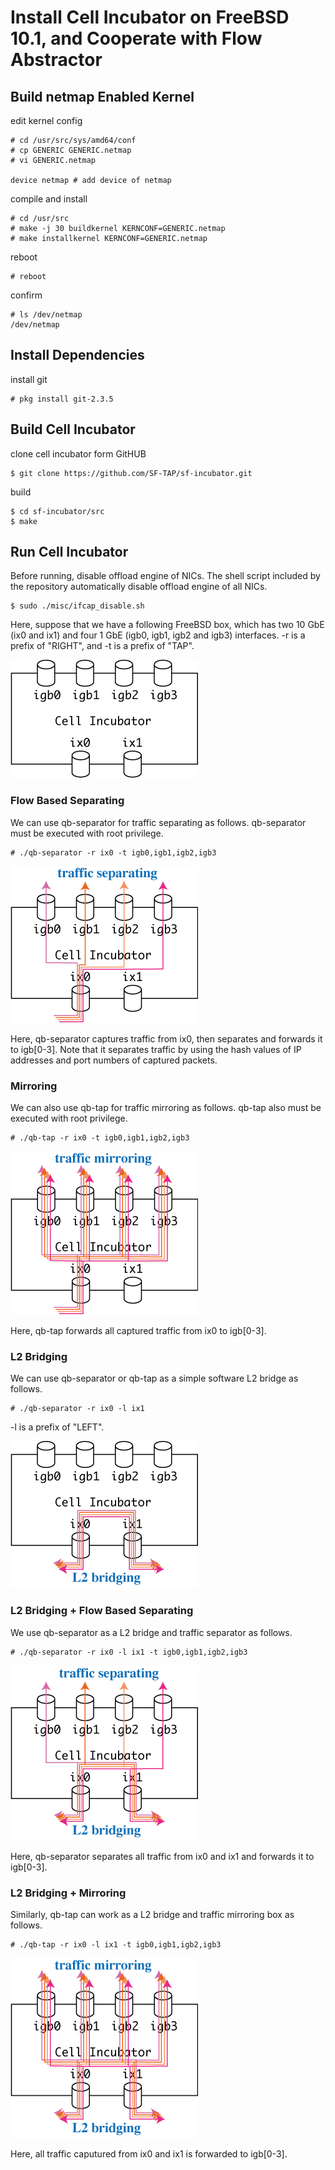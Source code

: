 # Install Cell Incubator on FreeBSD 10.1, and Cooperate with Flow Abstractor

## Build netmap Enabled Kernel

edit kernel config

    # cd /usr/src/sys/amd64/conf
    # cp GENERIC GENERIC.netmap
    # vi GENERIC.netmap
    
    device netmap # add device of netmap

compile and install

    # cd /usr/src
    # make -j 30 buildkernel KERNCONF=GENERIC.netmap
    # make installkernel KERNCONF=GENERIC.netmap

reboot

    # reboot

confirm

    # ls /dev/netmap
    /dev/netmap

## Install Dependencies

install git

    # pkg install git-2.3.5

## Build Cell Incubator

clone cell incubator form GitHUB

    $ git clone https://github.com/SF-TAP/sf-incubator.git

build

    $ cd sf-incubator/src
    $ make

## Run Cell Incubator

Before running, disable offload engine of NICs. The shell script included by the repository automatically disable offload engine of all NICs.

    $ sudo ./misc/ifcap_disable.sh

Here, suppose that we have a following FreeBSD box, which has two 10 GbE (ix0 and ix1) and four 1 GbE (igb0, igb1, igb2 and igb3) interfaces.
-r is a prefix of "RIGHT", and -t is a prefix of "TAP".

![qb01 qb01](https://raw.githubusercontent.com/SF-TAP/documents/master/pict/qb01.png)

### Flow Based Separating

We can use qb-separator for traffic separating as follows.
qb-separator must be executed with root privilege.

    # ./qb-separator -r ix0 -t igb0,igb1,igb2,igb3

![qb02 qb02](https://raw.githubusercontent.com/SF-TAP/documents/master/pict/qb02.png)

Here, qb-separator captures traffic from ix0, then separates and forwards it to
igb[0-3].
Note that it separates traffic by using the hash values of
IP addresses and port numbers of captured packets.

### Mirroring

We can also use qb-tap for traffic mirroring as follows.
qb-tap also must be executed with root privilege.

    # ./qb-tap -r ix0 -t igb0,igb1,igb2,igb3

![qb03 qb03](https://raw.githubusercontent.com/SF-TAP/documents/master/pict/qb03.png)

Here, qb-tap forwards all captured traffic from ix0 to igb[0-3].

### L2 Bridging

We can use qb-separator or qb-tap as a simple software L2 bridge as follows.

    # ./qb-separator -r ix0 -l ix1

-l is a prefix of "LEFT".

![qb04 qb04](https://raw.githubusercontent.com/SF-TAP/documents/master/pict/qb04.png)

### L2 Bridging + Flow Based Separating

We use qb-separator as a L2 bridge and traffic separator as follows.

    # ./qb-separator -r ix0 -l ix1 -t igb0,igb1,igb2,igb3

![qb05 qb05](https://raw.githubusercontent.com/SF-TAP/documents/master/pict/qb05.png)

Here, qb-separator separates all traffic from ix0 and ix1
and forwards it to igb[0-3].


### L2 Bridging + Mirroring

Similarly, qb-tap can work as a L2 bridge and traffic mirroring box as follows.

    # ./qb-tap -r ix0 -l ix1 -t igb0,igb1,igb2,igb3

![qb06 qb06](https://raw.githubusercontent.com/SF-TAP/documents/master/pict/qb06.png)

Here, all traffic caputured from ix0 and ix1 is forwarded to igb[0-3].
